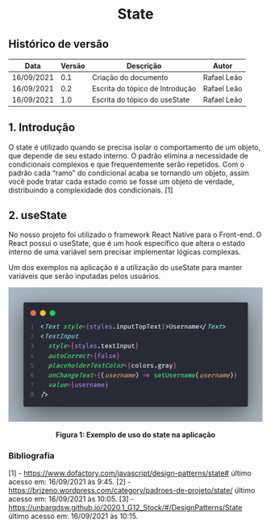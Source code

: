 # <center> State

## Histórico de versão

| Data       | Versão | Descrição                       | Autor       |
| ---------- | ------ | ------------------------------- | ----------- |
| 16/09/2021 | 0.1    | Criação do documento            | Rafael Leão |
| 16/09/2021 | 0.2    | Escrita do tópico de Introdução | Rafael Leão |
| 16/09/2021 | 1.0    | Escrita do tópico do useState   | Rafael Leão |

## 1. Introdução

O state é utilizado quando se precisa isolar o comportamento de um objeto, que depende de seu estado interno. O padrão elimina a necessidade de condicionais complexos e que frequentemente serão repetidos. Com o padrão cada “ramo” do condicional acaba se tornando um objeto, assim você pode tratar cada estado como se fosse um objeto de verdade, distribuindo a complexidade dos condicionais. [1]

## 2. useState

No nosso projeto foi utilizado o framework React Native para o Front-end. O React possui o useState, que é um hook específico que altera o estado interno de uma variável sem precisar implementar lógicas complexas.

Um dos exemplos na aplicação é a utilização do useState para manter variáveis que serão inputadas pelos usuários.

<p align='center'>
  <img src='https://raw.githubusercontent.com/UnBArqDsw2021-1/2021.1_G01_Animalesco_docs/main/docs/assets/pages/padroes-de-projeto/State/input.png'>
  <figcaption align='center'>
    <b>Figura 1: Exemplo de uso do state na aplicação</b>
  </figcaption>
</p>

### Bibliografia

[1] - https://www.dofactory.com/javascript/design-patterns/state# último acesso em: 16/09/2021 às 9:45.
[2] - https://brizeno.wordpress.com/category/padroes-de-projeto/state/ último acesso em: 16/09/2021 às 10:05.
[3] - https://unbarqdsw.github.io/2020.1_G12_Stock/#/DesignPatterns/State último acesso em: 16/09/2021 às 10:15.
